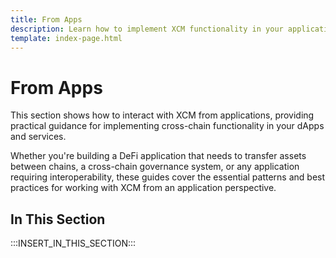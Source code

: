 ```yaml
---
title: From Apps
description: Learn how to implement XCM functionality in your applications, including asset transfers, fee management, and cross-chain transactions.
template: index-page.html
---
```


# From Apps

This section shows how to interact with XCM from applications, providing practical guidance for implementing cross-chain functionality in your dApps and services.

Whether you're building a DeFi application that needs to transfer assets between chains, a cross-chain governance system, or any application requiring interoperability, these guides cover the essential patterns and best practices for working with XCM from an application perspective.

## In This Section

:::INSERT_IN_THIS_SECTION:::